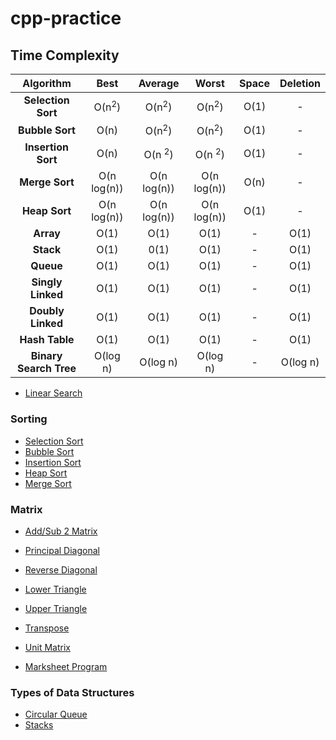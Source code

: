 # cpp-practice

## Time Complexity

| Algorithm | Best | Average | Worst | Space | Deletion | 
| :--: | :--: | :--: | :--: | :--: | :--: |
| **Selection Sort** | O(n<sup>2</sup>) | O(n<sup>2</sup>) | O(n<sup>2</sup>) | O(1) | - |
| **Bubble Sort** | O(n) | O(n<sup>2</sup>) | O(n<sup>2</sup>) | O(1) | - |
| **Insertion Sort** | O(n) | O(n <sup>2</sup>) | O(n <sup>2</sup>) | O(1) | - |
| **Merge Sort** | O(n log(n)) | O(n log(n)) | O(n log(n)) | O(n) | - |
| **Heap Sort** | O(n log(n)) | O(n log(n)) | O(n log(n)) | O(1) | - |
| **Array** | O(1) | O(1) | O(1) | - | O(1) |
| **Stack** | O(1) | 0(1) | O(1) | - | O(1) |
| **Queue** | O(1) | O(1) | O(1) | - | O(1) |
| **Singly Linked** | O(1) | O(1) | O(1) | - | O(1) |
| **Doubly Linked** | O(1) | O(1) | O(1) | - | O(1) |
| **Hash Table** | O(1) | O(1) | O(1) | - | O(1) |
| **Binary Search Tree** | O(log n) | O(log n) | O(log n) | - | O(log n) |



- [Linear Search](https://github.com/Reubzz/cpp-practice/blob/8333ff5fa3034f4555d6368e98d1282f53dbbdfd/DSA%20Programs/Q1.cpp#L98)

### Sorting

- [Selection Sort](https://github.com/Reubzz/cpp-practice/blob/8333ff5fa3034f4555d6368e98d1282f53dbbdfd/DSA%20Programs/Q1.cpp#L158)
- [Bubble Sort](https://github.com/Reubzz/cpp-practice/blob/8333ff5fa3034f4555d6368e98d1282f53dbbdfd/DSA%20Programs/Q1.cpp#L177)
- [Insertion Sort](https://github.com/Reubzz/cpp-practice/blob/8333ff5fa3034f4555d6368e98d1282f53dbbdfd/DSA%20Programs/Q1.cpp#L195)
- [Heap Sort](./Heap%20Sort.cpp)
- [Merge Sort](./Merge%20sort.cpp)

### Matrix

- [Add/Sub 2 Matrix](./DSA%20Programs/Q2-7.cpp)
- [Principal Diagonal](https://github.com/Reubzz/cpp-practice/blob/c51726198ef8b9fc0a74543cb83a9b90abd8043e/DSA%20Programs/Q2.cpp#L42)
- [Reverse Diagonal](https://github.com/Reubzz/cpp-practice/blob/c51726198ef8b9fc0a74543cb83a9b90abd8043e/DSA%20Programs/Q2.cpp#L77)
- [Lower Triangle](https://github.com/Reubzz/cpp-practice/blob/c51726198ef8b9fc0a74543cb83a9b90abd8043e/DSA%20Programs/Q2.cpp#L53)
- [Upper Triangle](https://github.com/Reubzz/cpp-practice/blob/c51726198ef8b9fc0a74543cb83a9b90abd8043e/DSA%20Programs/Q2.cpp#L65)
- [Transpose](https://github.com/Reubzz/cpp-practice/blob/c51726198ef8b9fc0a74543cb83a9b90abd8043e/DSA%20Programs/Q2.cpp#L93)
- [Unit Matrix](https://github.com/Reubzz/cpp-practice/blob/c51726198ef8b9fc0a74543cb83a9b90abd8043e/DSA%20Programs/Q2.cpp#L104)

- [Marksheet Program](./DSA%20Programs/Q3.cpp)

### Types of Data Structures

- [Circular Queue](./QUEUE.CPP)
- [Stacks](./stack.cpp)
